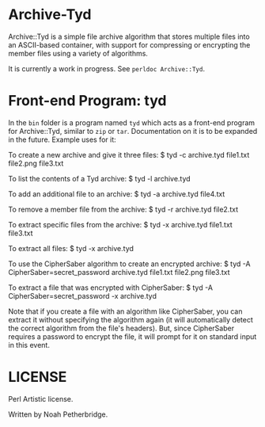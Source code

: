 Archive-Tyd
===========

Archive::Tyd is a simple file archive algorithm that stores multiple files into
an ASCII-based container, with support for compressing or encrypting the member
files using a variety of algorithms.

It is currently a work in progress. See `perldoc Archive::Tyd`.

Front-end Program: tyd
======================

In the `bin` folder is a program named `tyd` which acts as a front-end program
for Archive::Tyd, similar to `zip` or `tar`. Documentation on it is to be
expanded in the future. Example uses for it:

  To create a new archive and give it three files:
  $ tyd -c archive.tyd file1.txt file2.png file3.txt

  To list the contents of a Tyd archive:
  $ tyd -l archive.tyd

  To add an additional file to an archive:
  $ tyd -a archive.tyd file4.txt

  To remove a member file from the archive:
  $ tyd -r archive.tyd file2.txt

  To extract specific files from the archive:
  $ tyd -x archive.tyd file1.txt file3.txt

  To extract all files:
  $ tyd -x archive.tyd

  To use the CipherSaber algorithm to create an encrypted archive:
  $ tyd -A CipherSaber=secret_password archive.tyd file1.txt file2.png file3.txt

  To extract a file that was encrypted with CipherSaber:
  $ tyd -A CipherSaber=secret_password -x archive.tyd

Note that if you create a file with an algorithm like CipherSaber, you can
extract it without specifying the algorithm again (it will automatically detect
the correct algorithm from the file's headers). But, since CipherSaber requires
a password to encrypt the file, it will prompt for it on standard input in this
event.

LICENSE
=======

Perl Artistic license.

Written by Noah Petherbridge.
